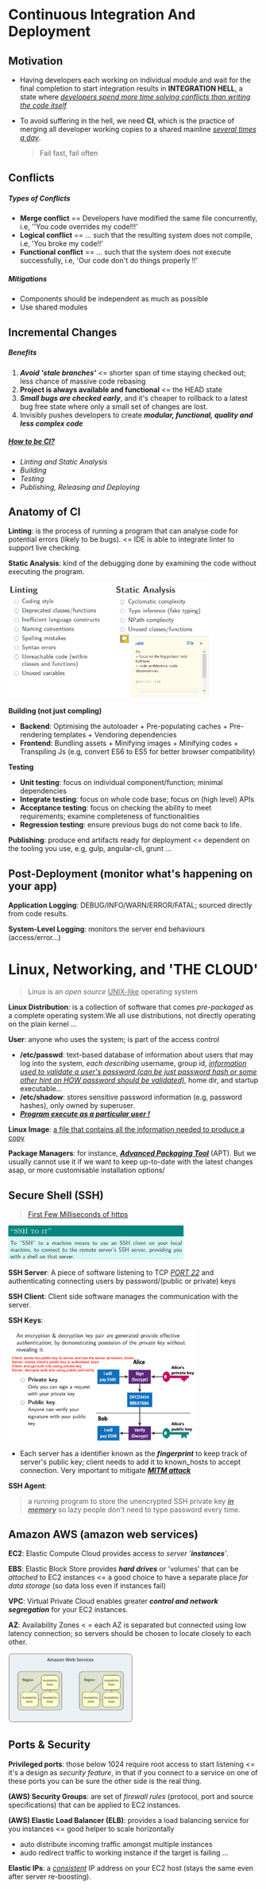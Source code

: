 # Continuous Integration And Deployment

## **Motivation**

* Having developers each working on individual module and wait for the final completion to start integration results in **INTEGRATION HELL**, a state where *<u>developers spend more time solving conflicts than writing the code itself</u>*

* To avoid suffering in the hell, we need **CI**, which is the practice of merging all developer working copies to a shared mainline *<u>several times a day</u>*. 

  > Fail fast, fail often

## **Conflicts**

##### **Types of Conflicts**

* **Merge conflict** == Developers have modified the same file concurrently, i.e, ''You code overrides my code!!!'
* **Logical conflict** == … such that the resulting system does not compile, i.e, 'You broke my code!!'
* **Functional conflict** == … such that the system does not execute successfully, i.e, 'Our code don't do things properly !!'

##### **Mitigations**

* Components should be independent as much as possible
* Use shared modules


## **Incremental Changes**

##### **Benefits**

1. ***Avoid 'stale branches'*** <= shorter span of time staying checked out; less chance of massive code rebasing
2. **Project is always available and functional** <= the HEAD state
3. ***Small bugs are checked early***, and it's cheaper to rollback to a latest bug free state where only a small set of changes are lost.
4. Invisibly pushes developers to create ***modular, functional, quality and less complex code***

##### <u>How to be CI?</u>

* *Linting and Static Analysis*
* *Building*
* *Testing*
* *Publishing, Releasing and Deploying*

## **Anatomy of CI**

**Linting**: is the process of running a program that can analyse code for potential errors (likely to be bugs). <= IDE is able to integrate linter to support live checking. 

**Static Analysis**: kind of the debugging done by examining the code without executing the program. 

<img src="Linting&StaticAnalysis.PNG" height="80%" width="80%">

**Building (not just compling)**

* **Backend**: Optimising the autoloader + Pre-populating caches + Pre-rendering templates + Vendoring dependencies
* **Frontend**: Bundling assets + Minifying images + Minifying codes + Transpiling Js (e.g, convert ES6 to ES5 for better browser compatibility) 

**Testing**

* **Unit testing**: focus on individual component/function; minimal dependencies
* **Integrate testing**: focus on whole code base; focus on (high level) APIs
* **Acceptance testing**: focus on checking the ability to meet requirements; examine completeness of functionalities
* **Regression testing**: ensure previous bugs do not come back to life. 

**Publishing**: produce end artifacts ready for deployment <= dependent on the tooling you use, e.g, gulp, angular-cli, grunt … 

## **Post-Deployment** (monitor what's happening on your app)

**Application Logging**: DEBUG/INFO/WARN/ERROR/FATAL; sourced directly from code results. 

**System-Level Logging**: monitors the server end behaviours (access/error...)

# Linux, Networking, and 'THE CLOUD'

>  Linux is an *open source* <u>UNIX-like</u> operating system

**Linux Distribution**: is a collection of software that comes *pre-packaged* as a complete operating system.We all use distributions, not directly operating on the plain kernel … 

**User**: anyone who uses the system; is part of the access control

* **/etc/passwd**: text-based database of information about users that may log into the system, *each describing* username, group id, *<u>information used to validate a user's password (can be just password hash or some other hint on  HOW password should be validated)</u>*, home dir, and startup executable… 
* **/etc/shadow**: stores sensitive password information (e.g, password hashes), only owned by superuser.
* **<u>*Program execute as a particular user !*</u>**

**Linux Image**: [a file that contains all the information needed to produce a copy](http://unix.stackexchange.com/questions/208407/why-is-the-linux-kernel-called-an-image)

**Package Managers**: for instance, <u>***Advanced Packaging Tool***</u> (APT). But we usually cannot use it if we want to keep up-to-date with the latest changes asap, or more customisable installation options/

## Secure Shell (SSH)

> [First Few Milliseconds of https](http://www.moserware.com/2009/06/first-few-milliseconds-of-https.html)

<img src="SSHtoit.PNG" height="70%" width="70%">

**SSH Server**: A piece of software listening to TCP <u>*PORT 22*</u> and authenticating connecting users by password/(public or private) keys

**SSH Client**: Client side software manages the communication with the server. 

**SSH Keys**: 

<img src="PPKeys.png" height="75%" width="75%">

* Each server has a identifier known as the ***fingerprint*** to keep track of server's public key; client needs to add it to known_hosts to accept connection. Very important to mitigate [**<u>*MITM attack*</u>**](https://en.wikipedia.org/wiki/Man-in-the-middle_attack)

**SSH Agent**: 

> a running program to store the unencrypted SSH private key <u>***in memory***</u> so lazy people don't need to type password every time. 

## Amazon AWS (amazon web services)

**EC2**: Elastic Compute Cloud provides access to *server '**instances**'*.

**EBS**: Elastic Block Store provides ***hard drives*** or 'volumes' that can be *attached* to EC2 instances <= a good choice to have a separate place *for data storage* (so data loss even if instances fail)

**VPC**: Virtual Private Cloud enables greater ***control and network segregation*** for your EC2 instances. 

**AZ**: Availability Zones  < = each AZ is separated but connected using low latency connection; so servers should be chosen to locate closely to each other.

<img src="AZ.png" height="50%" width="50%">

## Ports & Security

**Privileged ports**: those below 1024 require root access to start listening <= it's a design as *security feature*, in that if you connect to a service on one of these ports you can be sure the other side is the real thing. 

**(AWS) Security Groups**: are set of *firewall rules* (protocol, port and source specifications) that can be applied to EC2 instances. 

**(AWS) Elastic Load Balancer (ELB)**: provides a load balancing service for you instances <= good helper to scale horizontally

* auto distribute incoming traffic  amongst multiple instances 
* audo redirect traffic to working instance if the target is failing … 

**Elastic IPs**: a *<u>consistent</u>* IP address on your EC2 host (stays the same even after server re-boosting). 
